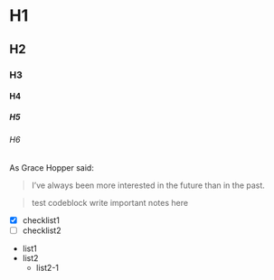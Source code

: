 # H1
## H2
### H3
#### H4
##### H5
###### H6


As Grace Hopper said:
> I’ve always been more interested
> in the future than in the past.

> test codeblock
> write important notes here

- [x] checklist1
- [ ] checklist2

* list1
* list2
  * list2-1
